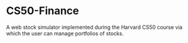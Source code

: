 # CS50-Finance
A web stock simulator implemented during the Harvard CS50 course via which the user can manage portfolios of stocks.
